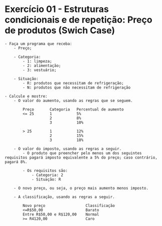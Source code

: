 # Exercício 01 - Estruturas condicionais e de repetição: Preço de produtos (Swich Case)

    - Faça um programa que receba:
        - Preço;

        - Categoria:
            - 1: limpeza; 
            - 2: alimentação; 
            - 3: vestuário;
        
        - Situação:
            - R: produtos que necessitam de refrigeração;
            - N: produtos que não necessitam de refrigeração
            
    - Calcule e mostre:
        - O valor do aumento, usando as regras que se seguem.
            
            Preço       Categoria   Percentual de aumento
            <= 25       1           5%
                        2           8%
                        3           10%

            > 25        1           12%
                        2           15%
                        3           18%

        - O valor do imposto, usando as regras a seguir.
            - O produto que preencher pelo menos um dos seguintes requisitos pagará imposto equivalente a 5% do preço; caso contrário, pagará 8%. 
            
            - Os requisitos são:
                - Categoria: 2
                - Situação: R

        - O novo preço, ou seja, o preço mais aumento menos imposto.

        - A classificação, usando as regras a seguir.

            Novo preço                  Classificação
            <=R$50,00                   Barato
            Entre R$50,00 e R$120,00    Normal
            >= R4120,00                 Caro